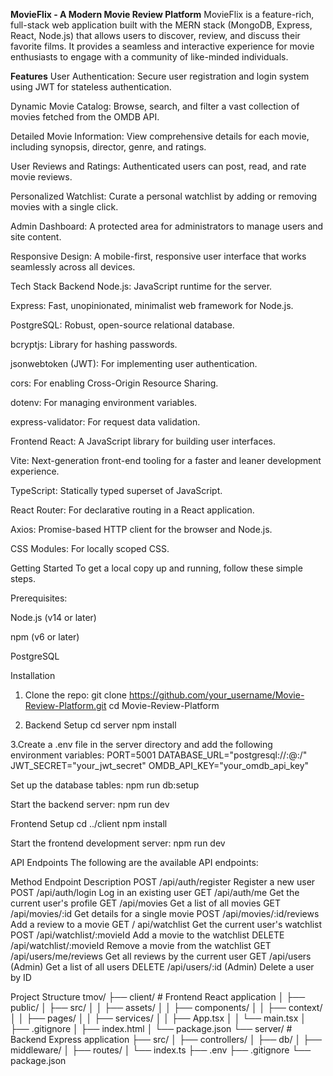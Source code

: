 **MovieFlix - A Modern Movie Review Platform**
MovieFlix is a feature-rich, full-stack web application built with the MERN stack (MongoDB, Express, React, Node.js) that allows users to discover, review, and discuss their favorite films. It provides a seamless and interactive experience for movie enthusiasts to engage with a community of like-minded individuals.


**Features**
User Authentication: Secure user registration and login system using JWT for stateless authentication.

Dynamic Movie Catalog: Browse, search, and filter a vast collection of movies fetched from the OMDB API.

Detailed Movie Information: View comprehensive details for each movie, including synopsis, director, genre, and ratings.

User Reviews and Ratings: Authenticated users can post, read, and rate movie reviews.

Personalized Watchlist: Curate a personal watchlist by adding or removing movies with a single click.

Admin Dashboard: A protected area for administrators to manage users and site content.

Responsive Design: A mobile-first, responsive user interface that works seamlessly across all devices.

Tech Stack
Backend
Node.js: JavaScript runtime for the server.

Express: Fast, unopinionated, minimalist web framework for Node.js.

PostgreSQL: Robust, open-source relational database.

bcryptjs: Library for hashing passwords.

jsonwebtoken (JWT): For implementing user authentication.

cors: For enabling Cross-Origin Resource Sharing.

dotenv: For managing environment variables.

express-validator: For request data validation.

Frontend
React: A JavaScript library for building user interfaces.

Vite: Next-generation front-end tooling for a faster and leaner development experience.

TypeScript: Statically typed superset of JavaScript.

React Router: For declarative routing in a React application.

Axios: Promise-based HTTP client for the browser and Node.js.

CSS Modules: For locally scoped CSS.

Getting Started
To get a local copy up and running, follow these simple steps.

Prerequisites: 

Node.js (v14 or later)

npm (v6 or later)

PostgreSQL

Installation

1. Clone the repo:
    git clone https://github.com/your_username/Movie-Review-Platform.git
    cd Movie-Review-Platform

2. Backend Setup
    cd server
    npm install

3.Create a .env file in the server directory and add the following environment variables:
PORT=5001
DATABASE_URL="postgresql://<user>:<password>@<host>:<port>/<database>"
JWT_SECRET="your_jwt_secret"
OMDB_API_KEY="your_omdb_api_key"

Set up the database tables:
npm run db:setup

Start the backend server:
npm run dev

Frontend Setup
cd ../client
npm install

Start the frontend development server:
npm run dev

API Endpoints
The following are the available API endpoints:

Method	Endpoint	Description
POST	/api/auth/register	Register a new user
POST	/api/auth/login	    Log in an existing user
GET	    /api/auth/me	    Get the current user's profile
GET	    /api/movies	        Get a list of all movies
GET	    /api/movies/:id	    Get details for a single movie
POST	/api/movies/:id/reviews	Add a review to a movie
GET	/   api/watchlist	Get the current user's watchlist
POST	/api/watchlist/:movieId	Add a movie to the watchlist
DELETE	/api/watchlist/:movieId	Remove a movie from the watchlist
GET	/api/users/me/reviews	Get all reviews by the current user
GET	/api/users	(Admin) Get a list of all users
DELETE	/api/users/:id	(Admin) Delete a user by ID

Project Structure
tmov/
├── client/         # Frontend React application
│   ├── public/
│   ├── src/
│   │   ├── assets/
│   │   ├── components/
│   │   ├── context/
│   │   ├── pages/
│   │   ├── services/
│   │   ├── App.tsx
│   │   └── main.tsx
│   ├── .gitignore
│   ├── index.html
│   └── package.json
└── server/         # Backend Express application
    ├── src/
    │   ├── controllers/
    │   ├── db/
    │   ├── middleware/
    │   ├── routes/
    │   └── index.ts
    ├── .env
    ├── .gitignore
    └── package.json
